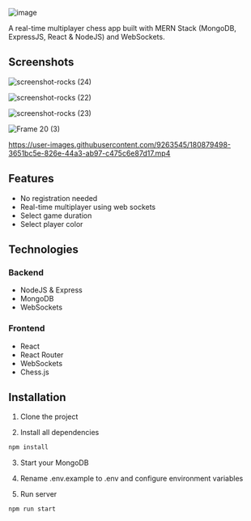 ![image](https://user-images.githubusercontent.com/9263545/180872836-f3a44856-1bd1-42c7-8ea9-76fb6e73d053.png)

A real-time multiplayer chess app built with MERN Stack (MongoDB, ExpressJS, React & NodeJS) and WebSockets.


## Screenshots

![screenshot-rocks (24)](https://user-images.githubusercontent.com/9263545/181110151-c4e5dec3-9564-4cbe-a86c-d579756941f8.png)

![screenshot-rocks (22)](https://user-images.githubusercontent.com/9263545/181110192-c13ab223-9ea8-4dd6-9cbb-f1b1fd3a72e4.png)

![screenshot-rocks (23)](https://user-images.githubusercontent.com/9263545/181110175-99f8d196-b8af-4362-81e1-d4943bb74d73.png)

![Frame 20 (3)](https://user-images.githubusercontent.com/9263545/181109951-abee51df-7f22-49bd-b761-b537d97af138.png)

https://user-images.githubusercontent.com/9263545/180879498-3651bc5e-826e-44a3-ab97-c475c6e87d17.mp4

## Features

- No registration needed
- Real-time multiplayer using web sockets
- Select game duration
- Select player color

## Technologies

### Backend
- NodeJS & Express
- MongoDB
- WebSockets

### Frontend
- React
- React Router
- WebSockets
- Chess.js

## Installation

1. Clone the project

2. Install all dependencies

```bash 
npm install
```

3. Start your MongoDB

4. Rename .env.example to .env and configure environment variables

5. Run server
```bash
npm run start
```
